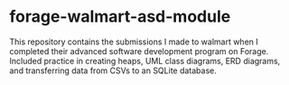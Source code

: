# forage-walmart-asd-module

This repository contains the submissions I made to walmart when I completed their advanced software development program on Forage. Included practice in creating heaps, UML class diagrams, ERD diagrams, and transferring data from CSVs to an SQLite database. 
